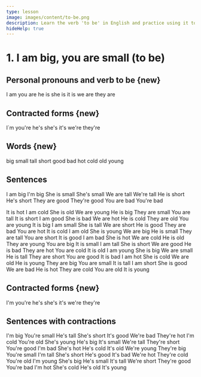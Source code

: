 ```yaml
---
type: lesson
image: images/content/to-be.png
description: Learn the verb 'to be' in English and practice using it to describe yourself, others, and objects around you
hideHelp: true
---
```


# 1. I am big, you are small (to be)

## Personal pronouns and verb to be {new}

I am
you are
he is
she is
it is
we are
they are

## Contracted forms {new}

I`m
you're
he's
she's
it's
we're
they're

## Words {new}

big
small
tall
short
good
bad
hot
cold
old
young

## Sentences

I am big
I'm big
She is small
She's small
We are tall
We're tall
He is short
He's short
They are good
They're good
You are bad
You're bad

It is hot
I am cold
She is old
We are young
He is big
They are small
You are tall
It is short
I am good
She is bad
We are hot
He is cold
They are old
You are young
It is big
I am small
She is tall
We are short
He is good
They are bad
You are hot
It is cold
I am old
She is young
We are big
He is small
They are tall
You are short
It is good
I am bad
She is hot
We are cold
He is old
They are young
You are big
It is small
I am tall
She is short
We are good
He is bad
They are hot
You are cold
It is old
I am young
She is big
We are small
He is tall
They are short
You are good
It is bad
I am hot
She is cold
We are old
He is young
They are big
You are small
It is tall
I am short
She is good
We are bad
He is hot
They are cold
You are old
It is young

## Contracted forms {new}

I'm
you're
he's
she's
it's
we're
they're

## Sentences with contractions

I'm big
You're small
He's tall
She's short
It's good
We're bad
They're hot
I'm cold
You're old
She's young
He's big
It's small
We're tall
They're short
You're good
I'm bad
She's hot
He's cold
It's old
We're young
They're big
You're small
I'm tall
She's short
He's good
It's bad
We're hot
They're cold
You're old
I'm young
She's big
He's small
It's tall
We're short
They're good
You're bad
I'm hot
She's cold
He's old
It's young
